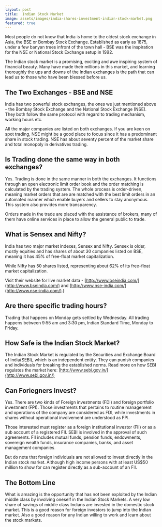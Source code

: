 ```yaml
---
layout: post
title:  Indian Stock Market
image: assets/images/india-shares-investment-indian-stock-market.png
featured: true
---
```


Most people do not know that India is home to the oldest stock exchange in Asia, the BSE or Bombay Stock Exchange. Established as early as 1875, under a few banyan trees infront of the town hall - BSE was the inspiration for the NSE or National Stock Exchange setup in 1992.

The Indian stock market is a promising, exciting and awe inspiring system of financial beauty. Many have made their millions in this market, and learning thoroughly the ups and downs of the Indian exchanges is the path that can lead us to those who have been blessed before us.

## The Two Exchanges - BSE and NSE

India has two powerful stock exchanges, the ones we just mentioned above - the Bombay Stock Exchange and the National Stock Exchange (NSE). They both follow the same protocol with regard to trading mechanism, working hours etc.

All the major companies are listed on both exchanges. If you are keen on spot trading, NSE might be a good place to focus since it has a predominant share in stock trading. NSE has about seventy percent of the market share and total monopoly in derivatives trading.  

## Is Trading done the same way in both exchanges?

Yes. Trading is done in the same manner in both the exchanges. It functions through an open electronic limit order book and the order matching is calculated by the trading system. The whole process is order-driven, meaning market orders that are are matched with the best limit orders in an automated manner which enable buyers and sellers to stay anonymous. This system also provides more transparency.  

Orders made in the trade are placed with the assistance of brokers, many of them have online services in place to allow the general public to trade.
  

## What is Sensex and Nifty?

India has two major market indexes, Sensex and Nifty. Sensex is older, mostly equities and has shares of about 30 companies listed on BSE, meaning it has 45% of free-float market capitalization.

While Nifty has 50 shares listed, representing about 62% of its free-float market capitalization.  

Visit their website for live market data - [http://www.bseindia.com/](http://www.bseindia.com/) and [http://www.nse-india.com/](http://www.nse-india.com/).)


## Are there specific trading hours?

Trading that happens on Monday gets settled by Wednesday. All trading happens between 9:55 am and 3:30 pm, Indian Standard Time, Monday to Friday.


## How Safe is the Indian Stock Market?

The Indian Stock Market is regulated by the Securities and Exchange Board of India(SEBI), which is an independent entity. They can punish companies and individuals for breaking the established norms. Read more on how SEBI regulates the market here: [http://www.sebi.gov.in/](http://www.sebi.gov.in/)
  

## Can Foriegners Invest?

Yes. There are two kinds of Foreign investments (FDI) and foreign portfolio investment (FPI). Those investments that pertains to routine management and operations of the company are considered as FDI, while investments in shares without operational involvement are understood as FPI.

Those interested must register as a foreign institutional investor (FII) or as a sub account of a registered FII. SEBI is involved in the approval of such agreements. FII includes mutual funds, pension funds, endowments, sovereign wealth funds, insurance companies, banks, and asset management companies.  

But do note that foreign individuals are not allowed to invest directly in the Indian stock market. Although high income persons with at least US$50 million to show for can register directly as a sub-account of an FII. 
  

## The Bottom Line

What is amazing is the opportunity that has not been exploited by the Indian middle class by involving oneself in the Indian Stock Markets. A very low share of savings of middle class Indians are invested in the domestic stock market. This is a good reason for foreign investors to jump into the Indian market. Also a good reason for any Indian willing to work and learn about the stock markets.
